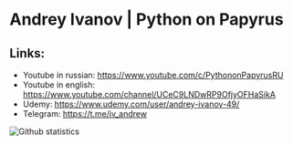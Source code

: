 # Andrey Ivanov | Python on Papyrus

## Links:

- Youtube in russian: https://www.youtube.com/c/PythononPapyrusRU
- Youtube in english: https://www.youtube.com/channel/UCeC9LNDwRP9OfjyOFHaSikA
- Udemy: https://www.udemy.com/user/andrey-ivanov-49/
- Telegram: https://t.me/iv_andrew

<img src="https://github-readme-stats.vercel.app/api?username=knucklesuganda&show_icons=true&theme=radical" alt="Github statistics" align="left">

